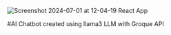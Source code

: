 ![Screenshot 2024-07-01 at 12-04-19 React App](https://github.com/raghavangra/Doodle-AIChatbot/assets/28792394/8ddfa4c6-cbd7-40fd-a4a4-9b9c6bd0be70)

#AI Chatbot created using llama3 LLM with Groque API
